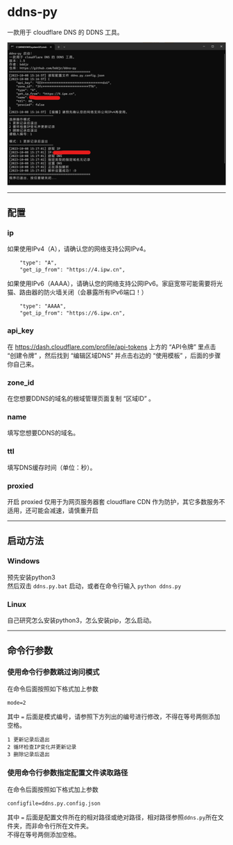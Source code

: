 # ddns-py
一款用于 cloudflare DNS 的 DDNS 工具。

![1](readmepic/1.png)  

***
## 配置

### ip
如果使用IPv4（A），请确认您的网络支持公网IPv4。
```
    "type": "A",
    "get_ip_from": "https://4.ipw.cn",
```

如果使用IPv6（AAAA），请确认您的网络支持公网IPv6。家庭宽带可能需要将光猫、路由器的防火墙关闭（会暴露所有IPv6端口！）
```
    "type": "AAAA",
    "get_ip_from": "https://6.ipw.cn",
```

### api_key
在 <https://dash.cloudflare.com/profile/api-tokens> 上方的 “API令牌” 里点击 “创建令牌” ，然后找到 “编辑区域DNS” 并点击右边的 “使用模板” ，后面的步骤你自己来。

### zone_id
在您想要DDNS的域名的根域管理页面复制 “区域ID” 。

### name
填写您想要DDNS的域名。

### ttl
填写DNS缓存时间（单位：秒）。

### proxied
开启 proxied 仅用于为网页服务器套 cloudflare CDN 作为防护，其它多数服务不适用，还可能会减速，请慎重开启

***
## 启动方法
### Windows
预先安装python3  
然后双击 `ddns.py.bat` 启动，或者在命令行输入 `python ddns.py`  

### Linux
自己研究怎么安装python3，怎么安装pip，怎么启动。

***
## 命令行参数
### 使用命令行参数跳过询问模式
在命令后面按照如下格式加上参数  
```
mode=2
```
其中 `=` 后面是模式编号，请参照下方列出的编号进行修改，不得在等号两侧添加空格。  
```
1 更新记录后退出
2 循环检查IP变化并更新记录
3 删除记录后退出
```

### 使用命令行参数指定配置文件读取路径
在命令后面按照如下格式加上参数  
```
configfile=ddns.py.config.json
```
其中 `=` 后面是配置文件所在的相对路径或绝对路径，相对路径参照`ddns.py`所在文件夹，而非命令行所在文件夹。  
不得在等号两侧添加空格。  
